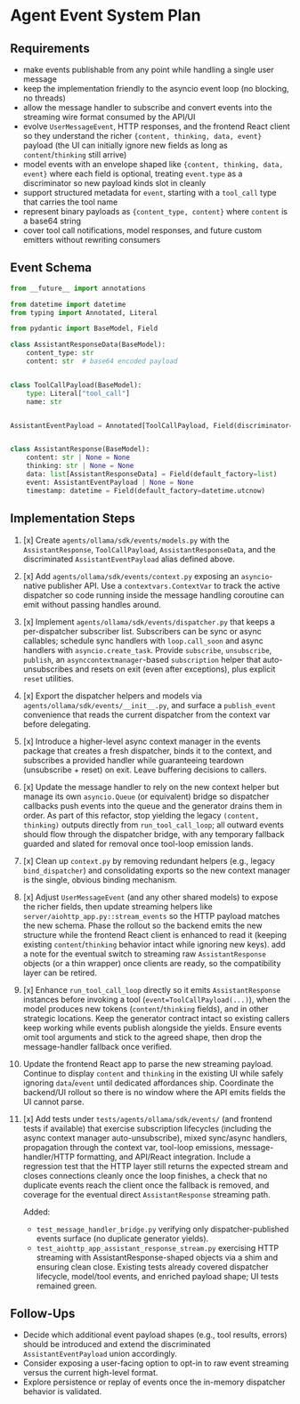 # Agent Event System Plan

## Requirements
- make events publishable from any point while handling a single user message
- keep the implementation friendly to the asyncio event loop (no blocking, no threads)
- allow the message handler to subscribe and convert events into the streaming wire format consumed by the API/UI
- evolve `UserMessageEvent`, HTTP responses, and the frontend React client so they understand the richer `{content, thinking, data, event}` payload (the UI can initially ignore new fields as long as `content`/`thinking` still arrive)
- model events with an envelope shaped like `{content, thinking, data, event}` where each field is optional, treating `event.type` as a discriminator so new payload kinds slot in cleanly
- support structured metadata for `event`, starting with a `tool_call` type that carries the tool name
- represent binary payloads as `{content_type, content}` where `content` is a base64 string
- cover tool call notifications, model responses, and future custom emitters without rewriting consumers

## Event Schema
```python
from __future__ import annotations

from datetime import datetime
from typing import Annotated, Literal

from pydantic import BaseModel, Field

class AssistantResponseData(BaseModel):
    content_type: str
    content: str  # base64 encoded payload


class ToolCallPayload(BaseModel):
    type: Literal["tool_call"]
    name: str


AssistantEventPayload = Annotated[ToolCallPayload, Field(discriminator="type")]


class AssistantResponse(BaseModel):
    content: str | None = None
    thinking: str | None = None
    data: list[AssistantResponseData] = Field(default_factory=list)
    event: AssistantEventPayload | None = None
    timestamp: datetime = Field(default_factory=datetime.utcnow)
```

## Implementation Steps
1. [x] Create `agents/ollama/sdk/events/models.py` with the `AssistantResponse`, `ToolCallPayload`, `AssistantResponseData`, and the discriminated `AssistantEventPayload` alias defined above.
2. [x] Add `agents/ollama/sdk/events/context.py` exposing an `asyncio`-native publisher API. Use a `contextvars.ContextVar` to track the active dispatcher so code running inside the message handling coroutine can emit without passing handles around.
3. [x] Implement `agents/ollama/sdk/events/dispatcher.py` that keeps a per-dispatcher subscriber list. Subscribers can be sync or async callables; schedule sync handlers with `loop.call_soon` and async handlers with `asyncio.create_task`. Provide `subscribe`, `unsubscribe`, `publish`, an `asynccontextmanager`-based `subscription` helper that auto-unsubscribes and resets on exit (even after exceptions), plus explicit `reset` utilities.
4. [x] Export the dispatcher helpers and models via `agents/ollama/sdk/events/__init__.py`, and surface a `publish_event` convenience that reads the current dispatcher from the context var before delegating.
5. [x] Introduce a higher-level async context manager in the events package that creates a fresh dispatcher, binds it to the context, and subscribes a provided handler while guaranteeing teardown (unsubscribe + reset) on exit. Leave buffering decisions to callers.
6. [x] Update the message handler to rely on the new context helper but manage its own `asyncio.Queue` (or equivalent) bridge so dispatcher callbacks push events into the queue and the generator drains them in order. As part of this refactor, stop yielding the legacy `(content, thinking)` outputs directly from `run_tool_call_loop`; all outward events should flow through the dispatcher bridge, with any temporary fallback guarded and slated for removal once tool-loop emission lands.
7. [x] Clean up `context.py` by removing redundant helpers (e.g., legacy `bind_dispatcher`) and consolidating exports so the new context manager is the single, obvious binding mechanism.
8. [x] Adjust `UserMessageEvent` (and any other shared models) to expose the richer fields, then update streaming helpers like `server/aiohttp_app.py::stream_events` so the HTTP payload matches the new schema. Phase the rollout so the backend emits the new structure while the frontend React client is enhanced to read it (keeping existing `content`/`thinking` behavior intact while ignoring new keys). add a note for the eventual switch to streaming raw `AssistantResponse` objects (or a thin wrapper) once clients are ready, so the compatibility layer can be retired.
9. [x] Enhance `run_tool_call_loop` directly so it emits `AssistantResponse` instances before invoking a tool (`event=ToolCallPayload(...)`), when the model produces new tokens (`content`/`thinking` fields), and in other strategic locations. Keep the generator contract intact so existing callers keep working while events publish alongside the yields. Ensure events omit tool arguments and stick to the agreed shape, then drop the message-handler fallback once verified.
10. Update the frontend React app to parse the new streaming payload. Continue to display `content` and `thinking` in the existing UI while safely ignoring `data`/`event` until dedicated affordances ship. Coordinate the backend/UI rollout so there is no window where the API emits fields the UI cannot parse.
11. [x] Add tests under `tests/agents/ollama/sdk/events/` (and frontend tests if available) that exercise subscription lifecycles (including the async context manager auto-unsubscribe), mixed sync/async handlers, propagation through the context var, tool-loop emissions, message-handler/HTTP formatting, and API/React integration. Include a regression test that the HTTP layer still returns the expected stream and closes connections cleanly once the loop finishes, a check that no duplicate events reach the client once the fallback is removed, and coverage for the eventual direct `AssistantResponse` streaming path.

    Added:
    - `test_message_handler_bridge.py` verifying only dispatcher-published events surface (no duplicate generator yields).
    - `test_aiohttp_app_assistant_response_stream.py` exercising HTTP streaming with AssistantResponse-shaped objects via a shim and ensuring clean close.
    Existing tests already covered dispatcher lifecycle, model/tool events, and enriched payload shape; UI tests remained green.

## Follow-Ups
- Decide which additional event payload shapes (e.g., tool results, errors) should be introduced and extend the discriminated `AssistantEventPayload` union accordingly.
- Consider exposing a user-facing option to opt-in to raw event streaming versus the current high-level format.
- Explore persistence or replay of events once the in-memory dispatcher behavior is validated.
